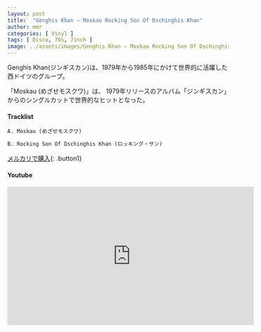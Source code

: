 ```yaml
---
layout: post
title:  "Genghis Khan – Moskau Rocking Son Of Dschinghis Khan"
author: mmr
categories: [ Vinyl ]
tags: [ Disco, 70s, 7inch ]
image: ../assets/images/Genghis Khan – Moskau Rocking Son Of Dschinghis Khan.webp
---
```


Genghis Khan(ジンギスカン)は、1979年から1985年にかけて世界的に活躍した西ドイツのグループ。

「Moskau (めざせモスクワ)」は、 1979年リリースのアルバム「ジンギスカン」からのシングルカットで世界的なヒットとなった。

#### Tracklist
```md
A. Moskau (めざせモスクワ)

B. Rocking Son Of Dschinghis Khan (ロッキング・サン)
```

[メルカリで購入](https://jp.mercari.com/item/m46360066901?afid=6142608987){: .button1}

#### Youtube
<iframe width="560" height="315" src="https://www.youtube.com/embed/BQAKRw6mToA?si=C4dgBJi9bBcism29" title="YouTube video player" frameborder="0" allow="accelerometer; autoplay; clipboard-write; encrypted-media; gyroscope; picture-in-picture; web-share" referrerpolicy="strict-origin-when-cross-origin" allowfullscreen></iframe>